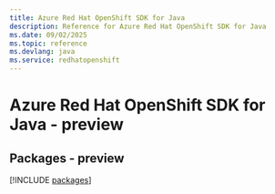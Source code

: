 ```yaml
---
title: Azure Red Hat OpenShift SDK for Java
description: Reference for Azure Red Hat OpenShift SDK for Java
ms.date: 09/02/2025
ms.topic: reference
ms.devlang: java
ms.service: redhatopenshift
---
```

# Azure Red Hat OpenShift SDK for Java - preview
## Packages - preview
[!INCLUDE [packages](red-hat-openshift-index.md)]